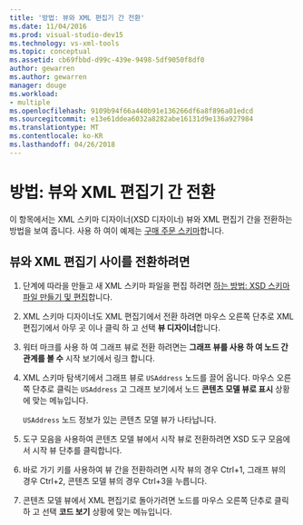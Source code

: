 ```yaml
---
title: '방법: 뷰와 XML 편집기 간 전환'
ms.date: 11/04/2016
ms.prod: visual-studio-dev15
ms.technology: vs-xml-tools
ms.topic: conceptual
ms.assetid: cb69fbbd-d99c-439e-9498-5df9050f8df0
author: gewarren
ms.author: gewarren
manager: douge
ms.workload:
- multiple
ms.openlocfilehash: 9109b94f66a440b91e136266df6a8f896a01edcd
ms.sourcegitcommit: e13e61ddea6032a8282abe16131d9e136a927984
ms.translationtype: MT
ms.contentlocale: ko-KR
ms.lasthandoff: 04/26/2018
---
```

# <a name="how-to-switch-between-views-and-the-xml-editor"></a>방법: 뷰와 XML 편집기 간 전환

이 항목에서는 XML 스키마 디자이너(XSD 디자이너) 뷰와 XML 편집기 간을 전환하는 방법을 보여 줍니다. 사용 하 여이 예제는 [구매 주문 스키마](../xml-tools/sample-xsd-file-simple-schema.md)합니다.

## <a name="to-switch-between-the-views-and-the-xml-editor"></a>뷰와 XML 편집기 사이를 전환하려면

1.  단계에 따라을 만들고 새 XML 스키마 파일을 편집 하려면 [하는 방법: XSD 스키마 파일 만들기 및 편집](../xml-tools/how-to-create-and-edit-an-xsd-schema-file.md)합니다.

2.  XML 스키마 디자이너도 XML 편집기에서 전환 하려면 마우스 오른쪽 단추로 XML 편집기에서 아무 곳 이나 클릭 하 고 선택 **뷰 디자이너**합니다.

3.  워터 마크를 사용 하 여 그래프 뷰로 전환 하려면는 **그래프 뷰를 사용 하 여 노드 간 관계를 볼 수** 시작 보기에서 링크 합니다.

4.  XML 스키마 탐색기에서 그래프 뷰로 `USAddress` 노드를 끌어 옵니다. 마우스 오른쪽 단추로 클릭는 `USAddress` 고 그래프 보기에서 노드 **콘텐츠 모델 뷰로 표시** 상황에 맞는 메뉴입니다.

     `USAddress` 노드 정보가 있는 콘텐츠 모델 뷰가 나타납니다.

5.  도구 모음을 사용하여 콘텐츠 모델 뷰에서 시작 뷰로 전환하려면 XSD 도구 모음에서 시작 뷰 단추를 클릭합니다.

6.  바로 가기 키를 사용하여 뷰 간을 전환하려면 시작 뷰의 경우 Ctrl+1, 그래프 뷰의 경우 Ctrl+2, 콘텐츠 모델 뷰의 경우 Ctrl+3을 누릅니다.

7.  콘텐츠 모델 뷰에서 XML 편집기로 돌아가려면 노드를 마우스 오른쪽 단추로 클릭 하 고 선택 **코드 보기** 상황에 맞는 메뉴입니다.